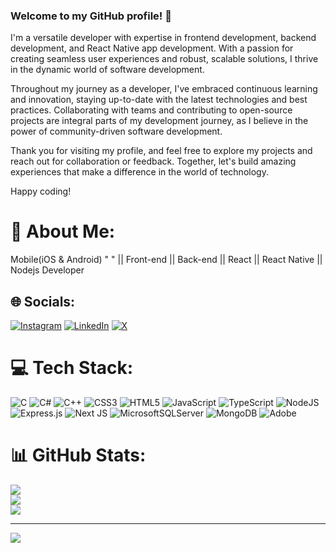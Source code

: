 ### Welcome to my GitHub profile! 👋
 I'm a versatile developer with expertise in frontend development, backend development, and React Native app development. With a passion for creating seamless user experiences and robust, scalable solutions, I thrive in the dynamic world of software development.

 Throughout my journey as a developer, I've embraced continuous learning and innovation, staying up-to-date with the latest technologies and best practices. Collaborating with teams and contributing to open-source projects are integral parts of my development journey, as I believe in the power of community-driven software development.

 Thank you for visiting my profile, and feel free to explore my projects and reach out for collaboration or feedback. Together, let's build amazing experiences that make a difference in the world of technology.

Happy coding!

# 💫 About Me:
Mobile(iOS & Android)  "&nbsp;" ||  Front-end  ||  Back-end  ||  React  ||  React Native  ||  Nodejs Developer


## 🌐 Socials:
[![Instagram](https://img.shields.io/badge/Instagram-%23E4405F.svg?logo=Instagram&logoColor=white)](https://instagram.com/@ofozcelik) [![LinkedIn](https://img.shields.io/badge/LinkedIn-%230077B5.svg?logo=linkedin&logoColor=white)](https://linkedin.com/in/ömer-faruk-özçelik-58b69a204/) [![X](https://img.shields.io/badge/X-black.svg?logo=X&logoColor=white)](https://x.com/@ofarukozcelik) 

# 💻 Tech Stack:
![C](https://img.shields.io/badge/c-%2300599C.svg?style=for-the-badge&logo=c&logoColor=white) ![C#](https://img.shields.io/badge/c%23-%23239120.svg?style=for-the-badge&logo=csharp&logoColor=white) ![C++](https://img.shields.io/badge/c++-%2300599C.svg?style=for-the-badge&logo=c%2B%2B&logoColor=white) ![CSS3](https://img.shields.io/badge/css3-%231572B6.svg?style=for-the-badge&logo=css3&logoColor=white) ![HTML5](https://img.shields.io/badge/html5-%23E34F26.svg?style=for-the-badge&logo=html5&logoColor=white) ![JavaScript](https://img.shields.io/badge/javascript-%23323330.svg?style=for-the-badge&logo=javascript&logoColor=%23F7DF1E) ![TypeScript](https://img.shields.io/badge/typescript-%23007ACC.svg?style=for-the-badge&logo=typescript&logoColor=white) ![NodeJS](https://img.shields.io/badge/node.js-6DA55F?style=for-the-badge&logo=node.js&logoColor=white) ![Express.js](https://img.shields.io/badge/express.js-%23404d59.svg?style=for-the-badge&logo=express&logoColor=%2361DAFB) ![Next JS](https://img.shields.io/badge/Next-black?style=for-the-badge&logo=next.js&logoColor=white) ![MicrosoftSQLServer](https://img.shields.io/badge/Microsoft%20SQL%20Server-CC2927?style=for-the-badge&logo=microsoft%20sql%20server&logoColor=white) ![MongoDB](https://img.shields.io/badge/MongoDB-%234ea94b.svg?style=for-the-badge&logo=mongodb&logoColor=white) ![Adobe](https://img.shields.io/badge/adobe-%23FF0000.svg?style=for-the-badge&logo=adobe&logoColor=white)
# 📊 GitHub Stats:
![](https://github-readme-stats.vercel.app/api?username=ofarukozcelik&theme=dark&hide_border=false&include_all_commits=false&count_private=false)<br/>
![](https://github-readme-streak-stats.herokuapp.com/?user=ofarukozcelik&theme=dark&hide_border=false)<br/>
![](https://github-readme-stats.vercel.app/api/top-langs/?username=ofarukozcelik&theme=dark&hide_border=false&include_all_commits=false&count_private=false&layout=compact)

---
[![](https://visitcount.itsvg.in/api?id=ofarukozcelik&icon=0&color=0)](https://visitcount.itsvg.in)

<!-- Proudly created with GPRM ( https://gprm.itsvg.in ) -->

